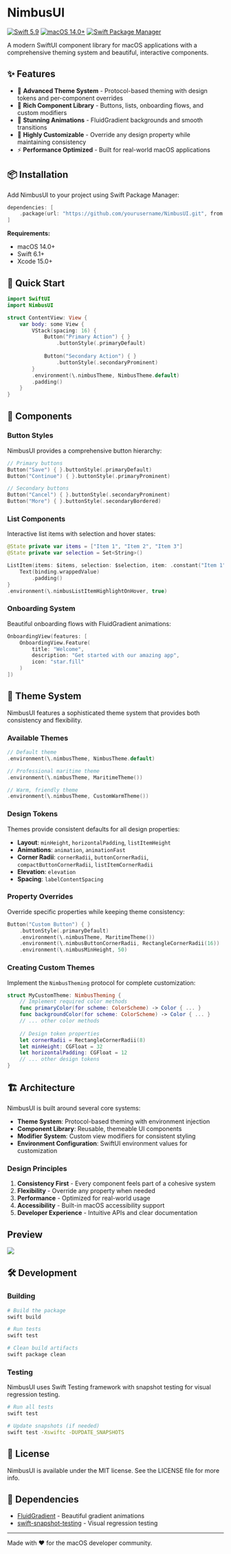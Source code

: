 # NimbusUI

[![Swift 5.9](https://img.shields.io/badge/Swift-5.9-brightgreen.svg)](https://swift.org)
[![macOS 14.0+](https://img.shields.io/badge/macOS-14.0+-blue.svg)](https://developer.apple.com/macos/)
[![Swift Package Manager](https://img.shields.io/badge/SPM-compatible-orange.svg)](https://swift.org/package-manager/)

A modern SwiftUI component library for macOS applications with a comprehensive theming system and beautiful, interactive components.

## ✨ Features

- 🎨 **Advanced Theme System** - Protocol-based theming with design tokens and per-component overrides
- 🧱 **Rich Component Library** - Buttons, lists, onboarding flows, and custom modifiers
- 🌊 **Stunning Animations** - FluidGradient backgrounds and smooth transitions
- 🔧 **Highly Customizable** - Override any design property while maintaining consistency
- ⚡ **Performance Optimized** - Built for real-world macOS applications

## 📦 Installation

Add NimbusUI to your project using Swift Package Manager:

```swift
dependencies: [
    .package(url: "https://github.com/yourusername/NimbusUI.git", from: "1.0.0")
]
```

**Requirements:**
- macOS 14.0+
- Swift 6.1+
- Xcode 15.0+

## 🚀 Quick Start

```swift
import SwiftUI
import NimbusUI

struct ContentView: View {
    var body: some View {
        VStack(spacing: 16) {
            Button("Primary Action") { }
                .buttonStyle(.primaryDefault)
            
            Button("Secondary Action") { }
                .buttonStyle(.secondaryProminent)
        }
        .environment(\.nimbusTheme, NimbusTheme.default)
        .padding()
    }
}
```

## 🧱 Components

### Button Styles

NimbusUI provides a comprehensive button hierarchy:

```swift
// Primary buttons
Button("Save") { }.buttonStyle(.primaryDefault)
Button("Continue") { }.buttonStyle(.primaryProminent)

// Secondary buttons  
Button("Cancel") { }.buttonStyle(.secondaryProminent)
Button("More") { }.buttonStyle(.secondaryBordered)
```

### List Components

Interactive list items with selection and hover states:

```swift
@State private var items = ["Item 1", "Item 2", "Item 3"]
@State private var selection = Set<String>()

ListItem(items: $items, selection: $selection, item: .constant("Item 1")) { binding in
    Text(binding.wrappedValue)
        .padding()
}
.environment(\.nimbusListItemHighlightOnHover, true)
```

### Onboarding System

Beautiful onboarding flows with FluidGradient animations:

```swift
OnboardingView(features: [
    OnboardingView.Feature(
        title: "Welcome",
        description: "Get started with our amazing app",
        icon: "star.fill"
    )
])
```

## 🎨 Theme System

NimbusUI features a sophisticated theme system that provides both consistency and flexibility.

### Available Themes

```swift
// Default theme
.environment(\.nimbusTheme, NimbusTheme.default)

// Professional maritime theme
.environment(\.nimbusTheme, MaritimeTheme())

// Warm, friendly theme
.environment(\.nimbusTheme, CustomWarmTheme())
```

### Design Tokens

Themes provide consistent defaults for all design properties:

- **Layout**: `minHeight`, `horizontalPadding`, `listItemHeight`
- **Animations**: `animation`, `animationFast`
- **Corner Radii**: `cornerRadii`, `buttonCornerRadii`, `compactButtonCornerRadii`, `listItemCornerRadii`
- **Elevation**: `elevation`
- **Spacing**: `labelContentSpacing`

### Property Overrides

Override specific properties while keeping theme consistency:

```swift
Button("Custom Button") { }
    .buttonStyle(.primaryDefault)
    .environment(\.nimbusTheme, MaritimeTheme())
    .environment(\.nimbusButtonCornerRadii, RectangleCornerRadii(16))
    .environment(\.nimbusMinHeight, 50)
```

### Creating Custom Themes

Implement the `NimbusTheming` protocol for complete customization:

```swift
struct MyCustomTheme: NimbusTheming {
    // Implement required color methods
    func primaryColor(for scheme: ColorScheme) -> Color { ... }
    func backgroundColor(for scheme: ColorScheme) -> Color { ... }
    // ... other color methods
    
    // Design token properties
    let cornerRadii = RectangleCornerRadii(8)
    let minHeight: CGFloat = 32
    let horizontalPadding: CGFloat = 12
    // ... other design tokens
}
```

## 🏗️ Architecture

NimbusUI is built around several core systems:

- **Theme System**: Protocol-based theming with environment injection
- **Component Library**: Reusable, themeable UI components
- **Modifier System**: Custom view modifiers for consistent styling
- **Environment Configuration**: SwiftUI environment values for customization

### Design Principles

1. **Consistency First** - Every component feels part of a cohesive system
2. **Flexibility** - Override any property when needed
3. **Performance** - Optimized for real-world usage
4. **Accessibility** - Built-in macOS accessibility support
5. **Developer Experience** - Intuitive APIs and clear documentation

## Preview
![](Tests/NimbusUITests/Snapshots/__Snapshots__/SnapshotTests/showcaseWarmTheme.1.png)

## 🛠️ Development

### Building

```bash
# Build the package
swift build

# Run tests
swift test

# Clean build artifacts
swift package clean
```

### Testing

NimbusUI uses Swift Testing framework with snapshot testing for visual regression testing.

```bash
# Run all tests
swift test

# Update snapshots (if needed)
swift test -Xswiftc -DUPDATE_SNAPSHOTS
```

## 📄 License

NimbusUI is available under the MIT license. See the LICENSE file for more info.

## 🙏 Dependencies

- [FluidGradient](https://github.com/Cindori/FluidGradient) - Beautiful gradient animations
- [swift-snapshot-testing](https://github.com/pointfreeco/swift-snapshot-testing) - Visual regression testing

---

Made with ❤️ for the macOS developer community.
